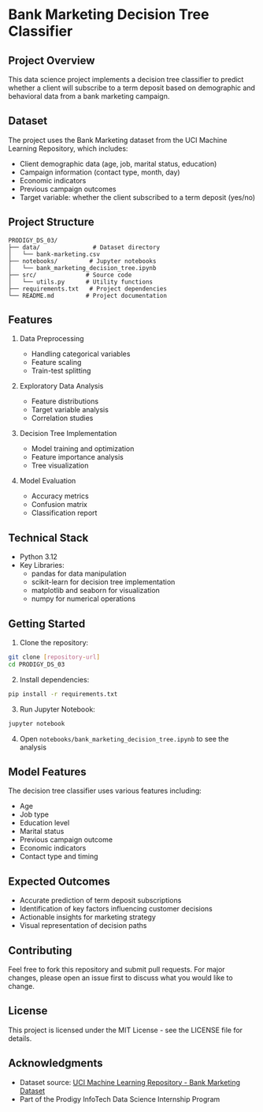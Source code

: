 # Bank Marketing Decision Tree Classifier 

## Project Overview
This data science project implements a decision tree classifier to predict whether a client will subscribe to a term deposit based on demographic and behavioral data from a bank marketing campaign.

## Dataset
The project uses the Bank Marketing dataset from the UCI Machine Learning Repository, which includes:
- Client demographic data (age, job, marital status, education)
- Campaign information (contact type, month, day)
- Economic indicators
- Previous campaign outcomes
- Target variable: whether the client subscribed to a term deposit (yes/no)

## Project Structure
```
PRODIGY_DS_03/
├── data/               # Dataset directory
│   └── bank-marketing.csv
├── notebooks/         # Jupyter notebooks
│   └── bank_marketing_decision_tree.ipynb
├── src/              # Source code
│   └── utils.py      # Utility functions
├── requirements.txt   # Project dependencies
└── README.md         # Project documentation
```

## Features
1. Data Preprocessing
   - Handling categorical variables
   - Feature scaling
   - Train-test splitting

2. Exploratory Data Analysis
   - Feature distributions
   - Target variable analysis
   - Correlation studies

3. Decision Tree Implementation
   - Model training and optimization
   - Feature importance analysis
   - Tree visualization

4. Model Evaluation
   - Accuracy metrics
   - Confusion matrix
   - Classification report

## Technical Stack
- Python 3.12
- Key Libraries:
  * pandas for data manipulation
  * scikit-learn for decision tree implementation
  * matplotlib and seaborn for visualization
  * numpy for numerical operations

## Getting Started

1. Clone the repository:
```bash
git clone [repository-url]
cd PRODIGY_DS_03
```

2. Install dependencies:
```bash
pip install -r requirements.txt
```

3. Run Jupyter Notebook:
```bash
jupyter notebook
```

4. Open `notebooks/bank_marketing_decision_tree.ipynb` to see the analysis

## Model Features
The decision tree classifier uses various features including:
- Age
- Job type
- Education level
- Marital status
- Previous campaign outcome
- Economic indicators
- Contact type and timing

## Expected Outcomes
- Accurate prediction of term deposit subscriptions
- Identification of key factors influencing customer decisions
- Actionable insights for marketing strategy
- Visual representation of decision paths

## Contributing
Feel free to fork this repository and submit pull requests. For major changes, please open an issue first to discuss what you would like to change.

## License
This project is licensed under the MIT License - see the LICENSE file for details.

## Acknowledgments
- Dataset source: [UCI Machine Learning Repository - Bank Marketing Dataset](https://archive.ics.uci.edu/ml/datasets/Bank+Marketing)
- Part of the Prodigy InfoTech Data Science Internship Program
